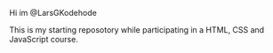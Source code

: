 Hi im @LarsGKodehode

This is my starting reposotory while participating in a HTML, CSS and JavaScript course.

<!---
LarsGKodehode/LarsGKodehode is a ✨ special ✨ repository because its `README.md` (this file) appears on your GitHub profile.
You can click the Preview link to take a look at your changes.
--->
